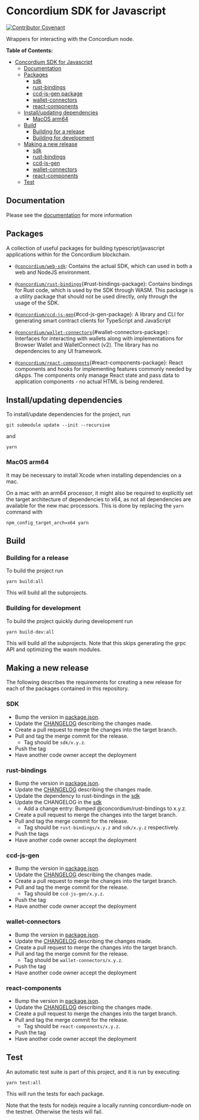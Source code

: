 # Concordium SDK for Javascript

[![Contributor Covenant](https://img.shields.io/badge/Contributor%20Covenant-2.0-4baaaa.svg)](https://github.com/Concordium/.github/blob/main/.github/CODE_OF_CONDUCT.md)

Wrappers for interacting with the Concordium node.

**Table of Contents:**

<!--toc:start-->
- [Concordium SDK for Javascript](#concordium-sdk-for-javascript)
  - [Documentation](#documentation)
  - [Packages](#packages)
    - [sdk](#sdk-package)
    - [rust-bindings](#rust-bindings-package)
    - [ccd-js-gen package](#ccd-js-gen-package)
    - [wallet-connectors](#wallet-connectors-package)
    - [react-components](#react-components-package)
  - [Install/updating dependencies](#installupdating-dependencies)
    - [MacOS arm64](#macos-arm64)
  - [Build](#build)
    - [Building for a release](#building-for-a-release)
    - [Building for development](#building-for-development)
  - [Making a new release](#making-a-new-release)
    - [sdk](#sdk)
    - [rust-bindings](#rust-bindings)
    - [ccd-js-gen](#ccd-js-gen)
    - [wallet-connectors](#wallet-connectors)
    - [react-components](#react-components)
  - [Test](#test)
<!--toc:end-->

## Documentation

Please see the
[documentation](https://developer.concordium.software/concordium-node-sdk-js/index.html)
for more information

## Packages

A collection of useful packages for building typescript/javascript applications within for the Concordium blockchain.

- <a id="sdk-package"></a>[`@concordium/web-sdk`](./packages/sdk):
  Contains the actual SDK, which can used in both a web and NodeJS environment.

- <a id="rust-bindings-package"></a>[`@concordium/rust-bindings`](./packages/rust-bindings){#rust-bindings-package}:
  Contains bindings for Rust code, which is used by the SDK through WASM. This package is a utility package that
  should not be used directly, only through the usage of the SDK.

- <a id="ccd-js-gen-package"></a>[`@concordium/ccd-js-gen`](./packages/ccd-js-gen){#ccd-js-gen-package}:
  A library and CLI for generating smart contract clients for TypeScript and JavaScript

- <a id="wallet-connectors-package"></a>[`@concordium/wallet-connectors`](./packages/wallet-connectors){#wallet-connectors-package}:
  Interfaces for interacting with wallets along with implementations for Browser Wallet and WalletConnect (v2).
  The library has no dependencies to any UI framework.

- <a id="react-components-package"></a>[`@concordium/react-components`](./packages/react-components){#react-components-package}:
  React components and hooks for implementing features commonly needed by dApps.
  The components only manage React state and pass data to application components - no actual HTML is being rendered.

## Install/updating dependencies

To install/update dependencies for the project, run

```shell
git submodule update --init --recursive
```

and

```shell
yarn
```

### MacOS arm64

It may be necessary to install Xcode when installing dependencies on a mac.

On a mac with an arm64 processor, it might also be required to explicitly set the target
architecture of dependencies to x64, as not all dependencies are available for the new mac
processors. This is done by replacing the `yarn` command with

```shell
npm_config_target_arch=x64 yarn
```

## Build

### Building for a release

To build the project run

```shell
yarn build:all
```

This will build all the subprojects.

### Building for development

To build the project quickly during development run

```shell
yarn build-dev:all
```

This will build all the subprojects.
Note that this skips generating the grpc API and optimizing the wasm modules.

## Making a new release

The following describes the requirements for creating  a new release for
each of the packages contained in this repository.

### SDK

- Bump the version in [package.json](./packages/sdk/package.json).
- Update the [CHANGELOG](./packages/sdk/CHANGELOG.md) describing the
  changes made.
- Create a pull request to merge the changes into the target branch.
- Pull and tag the merge commit for the release.
  - Tag should be `sdk/x.y.z`.
- Push the tag
- Have another code owner accept the deployment

### rust-bindings

- Bump the version in [package.json](./packages/rust-bindings/package.json).
- Update the [CHANGELOG](./packages/rust-bindings/CHANGELOG.md) describing
  the changes made.
- Update the dependency to rust-bindings in the [sdk](./packages/sdk/package.json)
- Update the CHANGELOG in the [sdk](./packages/sdk/CHANGELOG.md)
  - Add a change entry: Bumped @concordium/rust-bindings to x.y.z.
- Create a pull request to merge the changes into the target branch.
- Pull and tag the merge commit for the release.
  - Tag should be `rust-bindings/x.y.z` and `sdk/x.y.z` respectively.
- Push the tags
- Have another code owner accept the deployment

### ccd-js-gen

- Bump the version in [package.json](./packages/ccd-js-gen/package.json).
- Update the [CHANGELOG](./packages/ccd-js-gen/CHANGELOG.md) describing
  the changes made.
- Create a pull request to merge the changes into the target branch.
- Pull and tag the merge commit for the release.
  - Tag should be `ccd-js-gen/x.y.z`.
- Push the tag
- Have another code owner accept the deployment

### wallet-connectors

- Bump the version in [package.json](./packages/wallet-connectors/package.json).
- Update the [CHANGELOG](./packages/wallet-connectors/CHANGELOG.md) describing
  the changes made.
- Create a pull request to merge the changes into the target branch.
- Pull and tag the merge commit for the release.
  - Tag should be `wallet-connectors/x.y.z`.
- Push the tag
- Have another code owner accept the deployment

### react-components

- Bump the version in [package.json](./packages/react-components/package.json).
- Update the [CHANGELOG](./packages/react-components/CHANGELOG.md) describing
  the changes made.
- Create a pull request to merge the changes into the target branch.
- Pull and tag the merge commit for the release.
  - Tag should be `react-components/x.y.z`.
- Push the tag
- Have another code owner accept the deployment

## Test

An automatic test suite is part of this project, and it is run by executing:

```shell
yarn test:all
```

This will run the tests for each package.

Note that the tests for nodejs require a locally running concordium-node on
the testnet. Otherwise the tests will fail.

